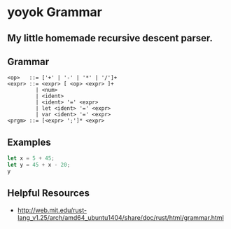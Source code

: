 # yoyok Grammar

## My little homemade recursive descent parser.

## Grammar

```bnf
<op>   ::= ['+' | '-' | '*' | '/']+
<expr> ::= <expr> [ <op> <expr> ]+
         | <num>
         | <ident>
         | <ident> '=' <expr>
         | let <ident> '=' <expr>
         | var <ident> '=' <expr>
<prgm> ::= [<expr> ';']* <expr>
```

## Examples

```rust
let x = 5 + 45;
let y = 45 + x - 20;
y
```

## Helpful Resources

- http://web.mit.edu/rust-lang_v1.25/arch/amd64_ubuntu1404/share/doc/rust/html/grammar.html
